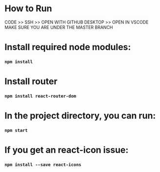 # How to Run
CODE >> SSH >> OPEN WITH GITHUB DESKTOP >> OPEN IN VSCODE
MAKE SURE YOU ARE UNDER THE MASTER BRANCH

# Install required node modules:
### `npm install`

# Install router
### `npm install react-router-dom`

# In the project directory, you can run:
### `npm start`

# If you get an react-icon issue:
### `npm install --save react-icons`

